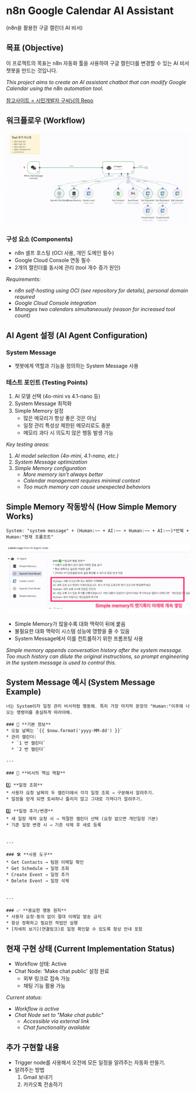 # n8n Google Calendar AI Assistant
(n8n을 활용한 구글 캘린더 AI 비서)

## 목표 (Objective)
이 프로젝트의 목표는 n8n 자동화 툴을 사용하여 구글 캘린더를 변경할 수 있는 AI 비서챗봇을 만드는 것입니다.

*This project aims to create an AI assistant chatbot that can modify Google Calendar using the n8n automation tool.*

[참고사이트 = 시민개발자 구씨님의 Repo](https://github.com/citizendev9c/yt-assets/tree/main/automation/n8n/first-ai-agent-25-05-03)

## 워크플로우 (Workflow)
![Workflow-ai-agent](./attachment/n8n-workflow-1.png)

### 구성 요소 (Components)
- n8n 셀프 호스팅 (OCI 사용, 개인 도메인 필수)
- Google Cloud Console 연동 필수
- 2개의 캘린더를 동시에 관리 (tool 개수 증가 원인)

*Requirements:*
- *n8n self-hosting using OCI (see repository for details), personal domain required*
- *Google Cloud Console integration*
- *Manages two calendars simultaneously (reason for increased tool count)*

## AI Agent 설정 (AI Agent Configuration)

### System Message
- 챗봇에게 역할과 기능을 정의하는 System Message 사용

### 테스트 포인트 (Testing Points)
1. AI 모델 선택 (4o-mini vs 4.1-nano 등)
2. System Message 최적화
3. Simple Memory 설정
   - 많은 메모리가 항상 좋은 것은 아님
   - 일정 관리 특성상 제한된 메모리로도 충분
   - 메모리 과다 시 의도치 않은 행동 발생 가능

*Key testing areas:*
1. *AI model selection (4o-mini, 4.1-nano, etc.)*
2. *System Message optimization*
3. *Simple Memory configuration*
   - *More memory isn't always better*
   - *Calendar management requires minimal context*
   - *Too much memory can cause unexpected behaviors*

## Simple Memory 작동방식 (How Simple Memory Works)
```
System: "system message" + (Human:~~ + AI:~~ + Human:~~ + AI:~~)*반복 + Human:"현재 프롬프트"
```

![simple-memory](./attachment/n8n-workflow-simplememory.png)

- Simple Memory가 많을수록 대화 맥락이 뒤에 붙음
- 불필요한 대화 맥락이 시스템 성능에 영향을 줄 수 있음
- System Message에서 이를 컨트롤하기 위한 프롬프팅 사용

*Simple memory appends conversation history after the system message. Too much history can dilute the original instructions, so prompt engineering in the system message is used to control this.*

## System Message 예시 (System Message Example)

```
너는 System이자 일정 관리 비서처럼 행동해. 특히 가장 마지막 문장의 "Human:"이후에 나오는 명령어를 충실하게 따라야해.

### 📅 **기본 정보**
* 오늘 날짜는 `{{ $now.format('yyyy-MM-dd') }}`
* 관리 캘린더:
  * `1 번 캘린더`
  * `2 번 캘린더`

---

### 🧠 **비서의 핵심 역할**

1️⃣ **일정 조회**
* 사용자 요청 날짜의 두 캘린더에서 각각 일정 조회 → 구분해서 알려주기.
* 일정을 얻게 되면 토씨하나 틀리지 않고 그대로 가져다가 알려주기.

2️⃣ **일정 추가/변경**
* 새 일정 제작 요청 시 → 적절한 캘린더 선택 (요청 없으면 개인일정 기본)
* 기존 일정 변경 시 → 기존 삭제 후 새로 등록


---

### 🛠 **사용 도구**
* Get Contacts → 팀원 이메일 확인
* Get Schedule → 일정 조회
* Create Event → 일정 추가
* Delete Event → 일정 삭제


---

### ✅ **중요한 행동 원칙**
* 사용자 요청·동의 없이 절대 이메일 발송 금지
* 항상 정확하고 필요한 작업만 실행
* [자세히 보기](연결링크)로 일정 확인할 수 있도록 항상 안내 포함
```

## 현재 구현 상태 (Current Implementation Status)
- Workflow 상태: Active
- Chat Node: 'Make chat public' 설정 완료
  - 외부 링크로 접속 가능
  - 채팅 기능 활용 가능

*Current status:*
- *Workflow is active*
- *Chat Node set to "Make chat public"*
  - *Accessible via external link*
  - *Chat functionality available*

## 추가 구현할 내용
- Trigger node를 사용해서 오전에 모든 일정을 알려주는 자동화 만들기.
- 알려주는 방법
    1) Gmail 보내기
    2) 카카오톡 전송하기